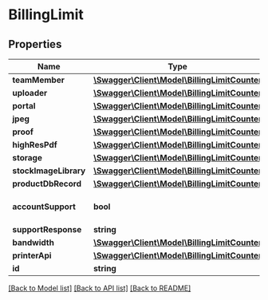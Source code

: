 # BillingLimit

## Properties
Name | Type | Description | Notes
------------ | ------------- | ------------- | -------------
**teamMember** | [**\Swagger\Client\Model\BillingLimitCounter**](BillingLimitCounter.md) |  | [optional] 
**uploader** | [**\Swagger\Client\Model\BillingLimitCounter**](BillingLimitCounter.md) |  | [optional] 
**portal** | [**\Swagger\Client\Model\BillingLimitCounter**](BillingLimitCounter.md) |  | [optional] 
**jpeg** | [**\Swagger\Client\Model\BillingLimitCounter**](BillingLimitCounter.md) |  | [optional] 
**proof** | [**\Swagger\Client\Model\BillingLimitCounter**](BillingLimitCounter.md) |  | [optional] 
**highResPdf** | [**\Swagger\Client\Model\BillingLimitCounter**](BillingLimitCounter.md) |  | [optional] 
**storage** | [**\Swagger\Client\Model\BillingLimitCounter**](BillingLimitCounter.md) |  | [optional] 
**stockImageLibrary** | [**\Swagger\Client\Model\BillingLimitCounter**](BillingLimitCounter.md) |  | [optional] 
**productDbRecord** | [**\Swagger\Client\Model\BillingLimitCounter**](BillingLimitCounter.md) |  | [optional] 
**accountSupport** | **bool** |  | [optional] [default to false]
**supportResponse** | **string** |  | [optional] 
**bandwidth** | [**\Swagger\Client\Model\BillingLimitCounter**](BillingLimitCounter.md) |  | [optional] 
**printerApi** | [**\Swagger\Client\Model\BillingLimitCounter**](BillingLimitCounter.md) |  | [optional] 
**id** | **string** |  | [optional] 

[[Back to Model list]](../README.md#documentation-for-models) [[Back to API list]](../README.md#documentation-for-api-endpoints) [[Back to README]](../README.md)


